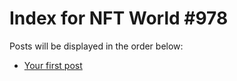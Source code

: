# Index for NFT World #978
Posts will be displayed in the order below:

- [Your first post](./001-first.md)

